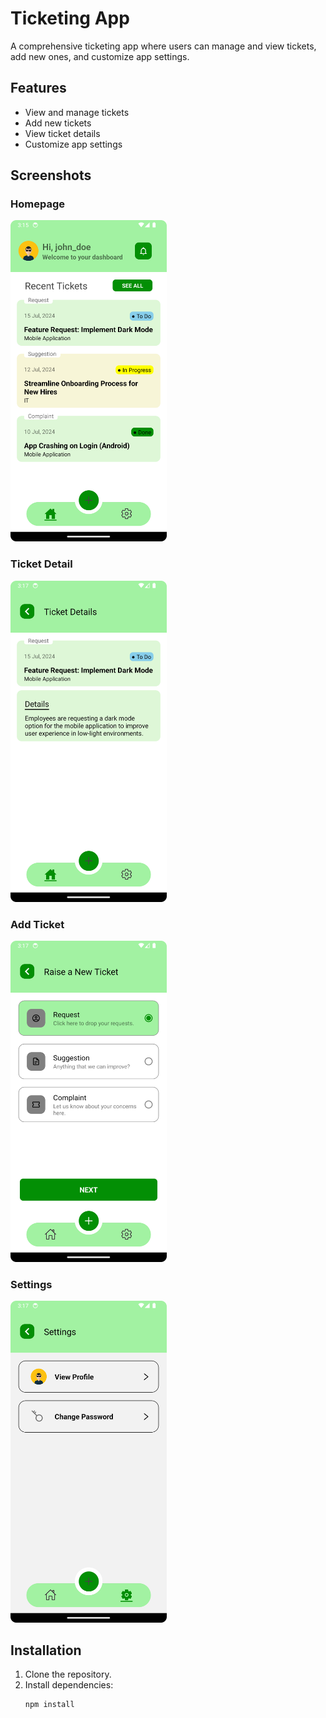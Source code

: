 # Ticketing App

A comprehensive ticketing app where users can manage and view tickets, add new ones, and customize app settings.

## Features

- View and manage tickets
- Add new tickets
- View ticket details
- Customize app settings

## Screenshots

### Homepage

<img src="./screenshots/1-homepage.png" width="250" />

### Ticket Detail

<img src="./screenshots/2-ticket-detail.png" width="250" />

### Add Ticket

<img src="./screenshots/3-add-ticket.png" width="250" />

### Settings

<img src="./screenshots/4-settings.png" width="250" />

## Installation

1. Clone the repository.
2. Install dependencies:
   ```bash
   npm install
   ```
